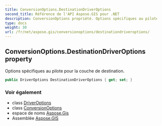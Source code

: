 ```yaml
---
title: ConversionOptions.DestinationDriverOptions
second_title: Référence de l'API Aspose.GIS pour .NET
description: ConversionOptions propriété. Options spécifiques au pilote pour la couche de destination.
type: docs
weight: 30
url: /fr/net/aspose.gis/conversionoptions/destinationdriveroptions/
---
```

## ConversionOptions.DestinationDriverOptions property

Options spécifiques au pilote pour la couche de destination.

```csharp
public DriverOptions DestinationDriverOptions { get; set; }
```

### Voir également

* class [DriverOptions](../../driveroptions/)
* class [ConversionOptions](../)
* espace de noms [Aspose.Gis](../../conversionoptions/)
* Assemblée [Aspose.GIS](../../../)


